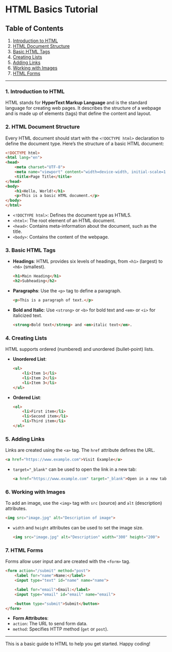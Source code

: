 # HTML Basics Tutorial

## Table of Contents
1. [Introduction to HTML](#introduction-to-html)
2. [HTML Document Structure](#html-document-structure)
3. [Basic HTML Tags](#basic-html-tags)
4. [Creating Lists](#creating-lists)
5. [Adding Links](#adding-links)
6. [Working with Images](#working-with-images)
7. [HTML Forms](#html-forms)

---

### 1. Introduction to HTML

HTML stands for **HyperText Markup Language** and is the standard language for creating web pages. It describes the structure of a webpage and is made up of elements (tags) that define the content and layout.

### 2. HTML Document Structure

Every HTML document should start with the `<!DOCTYPE html>` declaration to define the document type. Here’s the structure of a basic HTML document:

```html
<!DOCTYPE html>
<html lang="en">
<head>
    <meta charset="UTF-8">
    <meta name="viewport" content="width=device-width, initial-scale=1.0">
    <title>Page Title</title>
</head>
<body>
    <h1>Hello, World!</h1>
    <p>This is a basic HTML document.</p>
</body>
</html>
```

- `<!DOCTYPE html>`: Defines the document type as HTML5.
- `<html>`: The root element of an HTML document.
- `<head>`: Contains meta-information about the document, such as the title.
- `<body>`: Contains the content of the webpage.

### 3. Basic HTML Tags

- **Headings**: HTML provides six levels of headings, from `<h1>` (largest) to `<h6>` (smallest).

  ```html
  <h1>Main Heading</h1>
  <h2>Subheading</h2>
    ```

- **Paragraphs**: Use the `<p>` tag to define a paragraph.

  ```html
  <p>This is a paragraph of text.</p>
    ```

- **Bold and Italic**: Use `<strong>` or `<b>` for bold text and `<em>` or `<i>` for italicized text.

  ```html
  <strong>Bold text</strong> and <em>italic text</em>.
    ```

### 4. Creating Lists

HTML supports ordered (numbered) and unordered (bullet-point) lists.

- **Unordered List**:

  ```html
  <ul>
      <li>Item 1</li>
      <li>Item 2</li>
      <li>Item 3</li>
  </ul>
    ```

- **Ordered List**:

  ```html
  <ol>
      <li>First item</li>
      <li>Second item</li>
      <li>Third item</li>
  </ol>
    ```

### 5. Adding Links

Links are created using the `<a>` tag. The `href` attribute defines the URL.

```html
<a href="https://www.example.com">Visit Example</a>
```

- `target="_blank"` can be used to open the link in a new tab:

  ```html
  <a href="https://www.example.com" target="_blank">Open in a new tab</a>
    ```

### 6. Working with Images

To add an image, use the `<img>` tag with `src` (source) and `alt` (description) attributes.

```html
<img src="image.jpg" alt="Description of image">
```

- `width` and `height` attributes can be used to set the image size.

  ```html
  <img src="image.jpg" alt="Description" width="300" height="200">
    ```

### 7. HTML Forms

Forms allow user input and are created with the `<form>` tag.

```html
<form action="/submit" method="post">
    <label for="name">Name:</label>
    <input type="text" id="name" name="name">

    <label for="email">Email:</label>
    <input type="email" id="email" name="email">

    <button type="submit">Submit</button>
</form>
```

- **Form Attributes**:
- `action`: The URL to send form data.
- `method`: Specifies HTTP method (`get` or `post`).

---

This is a basic guide to HTML to help you get started. Happy coding!


<Figma
  src="https://embed.figma.com/design/0b9ToFq8JtZRFa7ZkzR7tx/Columbia-college?node-id=0-1&embed-host=share"
/>
